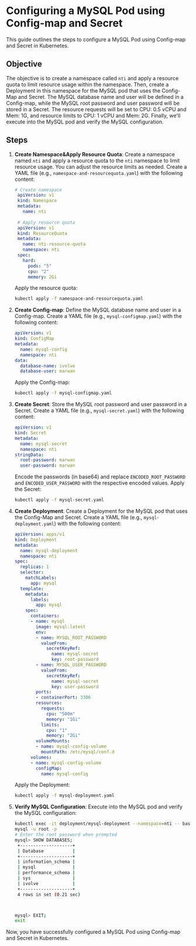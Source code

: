 # Configuring a MySQL Pod using Config-map and Secret

This guide outlines the steps to configure a MySQL Pod using Config-map and Secret in Kubernetes.

## Objective

The objective is to create a namespace called `nti` and apply a resource quota to limit resource usage within the namespace. Then, create a Deployment in this namespace for the MySQL pod that uses the Config-Map and Secret. The MySQL database name and user will be defined in a Config-map, while the MySQL root password and user password will be stored in a Secret. The resource requests will be set to CPU: 0.5 vCPU and Mem: 1G, and resource limits to CPU: 1 vCPU and Mem: 2G. Finally, we'll execute into the MySQL pod and verify the MySQL configuration.

## Steps

1. **Create Namespace&Apply Resource Quota**: Create a namespace named `nti` and apply a resource quota to the `nti` namespace to limit resource usage. You can adjust the resource limits as needed. Create a YAML file (e.g., `namespace-and-resourcequota.yaml`) with the following content:

   ```yaml
   # Create namespace
    apiVersion: v1
    kind: Namespace
    metadata:
      name: nti
    
    # Apply resource quota
    apiVersion: v1
    kind: ResourceQuota
    metadata:
      name: nti-resource-quota
      namespace: nti
    spec:
      hard:
        pods: "5"
        cpu: "2"
        memory: 2Gi

   ```
   Apply the resource quota:
   ```bash
   kubectl apply -f namespace-and-resourcequota.yaml
   ```

2. **Create Config-map**: Define the MySQL database name and user in a Config-map. Create a YAML file (e.g., `mysql-configmap.yaml`) with the following content:
   ```yaml
   apiVersion: v1
   kind: ConfigMap
   metadata:
     name: mysql-config
     namespace: nti
   data:
     database-name: ivolve
     database-user: marwan

   ```
   Apply the Config-map:
   ```bash
   kubectl apply -f mysql-configmap.yaml
   ```

4. **Create Secret**: Store the MySQL root password and user password in a Secret. Create a YAML file (e.g., `mysql-secret.yaml`) with the following content:
   ```yaml
   apiVersion: v1
   kind: Secret
   metadata:
     name: mysql-secret
     namespace: nti
   stringData:
     root-password: marwan
     user-password: marwan

   ```
   Encode the passwords (in base64) and replace `ENCODED_ROOT_PASSWORD` and `ENCODED_USER_PASSWORD` with the respective encoded values. Apply the Secret:
   ```bash
   kubectl apply -f mysql-secret.yaml
   ```

5. **Create Deployment**: Create a Deployment for the MySQL pod that uses the Config-Map and Secret. Create a YAML file (e.g., `mysql-deployment.yaml`) with the following content:
    ```yaml
    apiVersion: apps/v1
    kind: Deployment
    metadata:
      name: mysql-deployment
      namespace: nti
    spec:
      replicas: 1
      selector:
        matchLabels:
          app: mysql
      template:
        metadata:
          labels:
            app: mysql
        spec:
          containers:
          - name: mysql
            image: mysql:latest
            env:
            - name: MYSQL_ROOT_PASSWORD
              valueFrom:
                secretKeyRef:
                  name: mysql-secret
                  key: root-password
            - name: MYSQL_USER_PASSWORD
              valueFrom:
                secretKeyRef:
                  name: mysql-secret
                  key: user-password
            ports:
            - containerPort: 3306
            resources:
              requests:
                cpu: "500m"
                memory: "1Gi"
              limits:
                cpu: "1"
                memory: "2Gi"
            volumeMounts:
            - name: mysql-config-volume
              mountPath: /etc/mysql/conf.d
          volumes:
          - name: mysql-config-volume
            configMap:
              name: mysql-config
    
    ```
   Apply the Deployment:
   ```bash
   kubectl apply -f mysql-deployment.yaml
   ```

6. **Verify MySQL Configuration**: Execute into the MySQL pod and verify the MySQL configuration:
   ```bash
   kubectl exec -it deployment/mysql-deployment --namespace=nti -- bash
   mysql -u root -p
   # Enter the root password when prompted
   mysql> SHOW DATABASES;
    +--------------------+
    | Database           |
    +--------------------+
    | information_schema |
    | mysql              |
    | performance_schema |
    | sys                |
    | ivolve             |
    +--------------------+
    4 rows in set (0.21 sec)


   
   mysql> EXIT;
   exit
   ```

Now, you have successfully configured a MySQL Pod using Config-map and Secret in Kubernetes.
